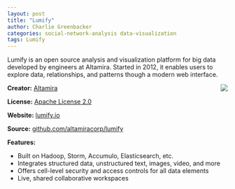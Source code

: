 ```yaml
---
layout: post
title: "Lumify"
author: Charlie Greenbacker
categories: social-network-analysis data-visualization
tags: Lumify
---
```

Lumify is an open source analysis and visualization platform for big data developed by engineers at Altamira. Started in 2012, it enables users to explore data, relationships, and patterns though a modern web interface.

[<img style="float: right" src="{{ site.url }}/img/Lumify-logo.png" />](http://lumify.io/)

__Creator:__ [Altamira](https://www.altamiracorp.com/)

__License:__ [Apache License 2.0](http://opensource.org/licenses/Apache-2.0)

__Website:__ [lumify.io](http://lumify.io/)

__Source:__ [github.com/altamiracorp/lumify](https://github.com/altamiracorp/lumify)

__Features:__

* Built on Hadoop, Storm, Accumulo, Elasticsearch, etc.
* Integrates structured data, unstructured text, images, video, and more
* Offers cell-level security and access controls for all data elements
* Live, shared collaborative workspaces


